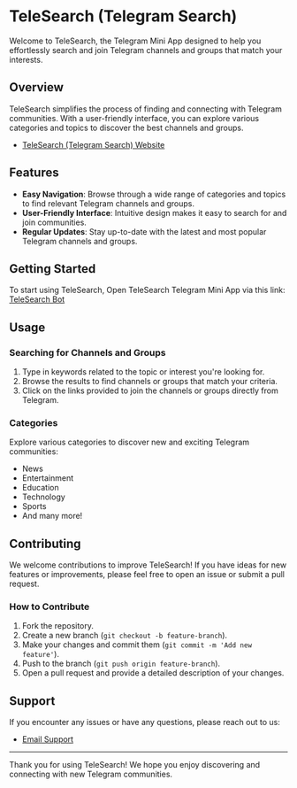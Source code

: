 # TeleSearch (Telegram Search)

Welcome to TeleSearch, the Telegram Mini App designed to help you effortlessly search and join Telegram channels and groups that match your interests.

## Overview

TeleSearch simplifies the process of finding and connecting with Telegram communities. With a user-friendly interface, you can explore various categories and topics to discover the best channels and groups.

- [TeleSearch (Telegram Search) Website](https://telesearch.me/)

  
## Features

- **Easy Navigation**: Browse through a wide range of categories and topics to find relevant Telegram channels and groups.
- **User-Friendly Interface**: Intuitive design makes it easy to search for and join communities.
- **Regular Updates**: Stay up-to-date with the latest and most popular Telegram channels and groups.

## Getting Started

To start using TeleSearch, Open TeleSearch Telegram Mini App via this link: [TeleSearch Bot](https://t.me/telesearchmebot/telesearch)


## Usage

### Searching for Channels and Groups

1. Type in keywords related to the topic or interest you're looking for.
2. Browse the results to find channels or groups that match your criteria.
3. Click on the links provided to join the channels or groups directly from Telegram.

### Categories

Explore various categories to discover new and exciting Telegram communities:
- News
- Entertainment
- Education
- Technology
- Sports
- And many more!

## Contributing

We welcome contributions to improve TeleSearch! If you have ideas for new features or improvements, please feel free to open an issue or submit a pull request.

### How to Contribute

1. Fork the repository.
2. Create a new branch (`git checkout -b feature-branch`).
3. Make your changes and commit them (`git commit -m 'Add new feature'`).
4. Push to the branch (`git push origin feature-branch`).
5. Open a pull request and provide a detailed description of your changes.

## Support

If you encounter any issues or have any questions, please reach out to us:

- [Email Support](mailto:telesearch.me@gmail.com)

---

Thank you for using TeleSearch! We hope you enjoy discovering and connecting with new Telegram communities.

